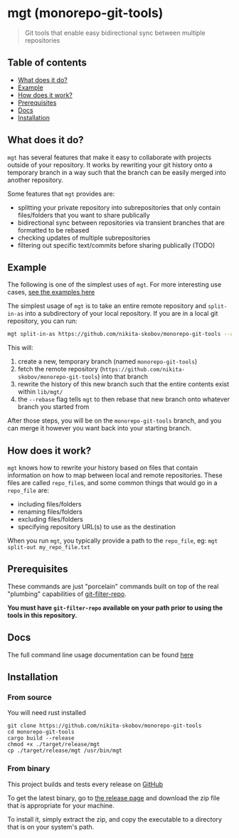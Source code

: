 # mgt (monorepo-git-tools)

> Git tools that enable easy bidirectional sync between multiple repositories

## Table of contents

* [What does it do?](#what-does-it-do)
* [Example](#example)
* [How does it work?](#how-does-it-work)
* [Prerequisites](#prerequisites)
* [Docs](#docs)
* [Installation](#installation)

## What does it do?

`mgt` has several features that make it easy to collaborate with
projects outside of your repository. It works by rewriting
your git history onto a temporary branch in a way such that the branch
can be easily merged into another repository.

Some features that `mgt` provides are:

- splitting your private repository into subrepositories that only contain files/folders that you want to share publically
- bidirectional sync between repositories via transient branches that are formatted to be rebased
- checking updates of multiple subrepositories
- filtering out specific text/commits before sharing publically (TODO)

## Example

The following is one of the simplest uses of `mgt`. For more interesting use cases, [see the examples here](./examples/README.md)

The simplest usage of `mgt` is to take an entire remote repository and `split-in-as` into a subdirectory of your local repository. If you are in a local git repository, you can run:

```sh
mgt split-in-as https://github.com/nikita-skobov/monorepo-git-tools --as lib/mgt/ --rebase
```

This will:
1. create a new, temporary branch (named `monorepo-git-tools`)
2. fetch the remote repository (`https://github.com/nikita-skobov/monorepo-git-tools`) into that branch
3. rewrite the history of this new branch such that the entire contents exist within `lib/mgt/`
4. the `--rebase` flag tells `mgt` to then rebase that new branch onto whatever branch you started from

After those steps, you will be on the `monorepo-git-tools` branch, and you can merge it however you want back into your starting branch.


## How does it work?

`mgt` knows how to rewrite your history based on files that contain information on how to map between local and remote repositories.
These files are called `repo_file`s, and some common things that would
go in a `repo_file` are:

- including files/folders
- renaming files/folders
- excluding files/folders
- specifying repository URL(s) to use as the destination

When you run `mgt`, you typically provide a path to the `repo_file`, eg: `mgt split-out my_repo_file.txt`

## Prerequisites

These commands are just "porcelain" commands built on top of the real "plumbing" capabilities of [git-filter-repo](https://github.com/newren/git-filter-repo).

**You must have `git-filter-repo` available on your path prior to using the tools in this repository.**

## Docs

The full command line usage documentation can be found [here](./doc/README.md)

## Installation

### From source

You will need rust installed

```
git clone https://github.com/nikita-skobov/monorepo-git-tools
cd monorepo-git-tools
cargo build --release
chmod +x ./target/release/mgt
cp ./target/release/mgt /usr/bin/mgt
```

### From binary

This project builds and tests every release on [GitHub](https://github.com/nikita-skobov/monorepo-git-tools)

To get the latest binary, go to [the release page](https://github.com/nikita-skobov/monorepo-git-tools/releases) and download
the zip file that is appropriate for your machine.

To install it, simply extract the zip, and copy the executable to a directory that is on your system's path.
